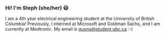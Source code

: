 ### Hi! I'm Steph (she/her) 😃 

I am a 4th year electrical engineering student at the University of British Columbia! Previously, I interned at Microsoft and Goldman Sachs, and I am currently at Medtronic. My email is quons@student.ubc.ca :-) 

<!--
**StephanieQuon/StephanieQuon** is a ✨ _special_ ✨ repository because its `README.md` (this file) appears on your GitHub profile.

Here are some ideas to get you started:

- 🔭 I’m currently working on ...
- 🌱 I’m currently learning ...
- 👯 I’m looking to collaborate on ...
- 🤔 I’m looking for help with ...
- 💬 Ask me about ...
- 📫 How to reach me: ...
- 😄 Pronouns: ...
- ⚡ Fun fact: ... 
-->

